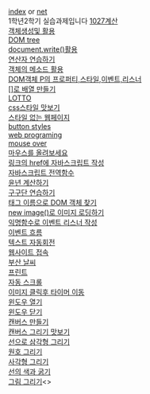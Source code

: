 
[index](https://subtle-dusk-f81302.netlify.app/) or 
[net](https://subtle-dusk-f81302.netlify.app/)
<br>1학년2학기 실습과제입니다
[1027계산](https://silver-horse-1c2b00.netlify.app/)<br>
[객체생성및 활용](https://calm-capybara-e4e5df.netlify.app/)<br>
[DOM tree](https://spiffy-rugelach-b0996e.netlify.app/)<br>
[document.write()활용](https://deft-liger-3d99c6.netlify.app/)<br>
[연산자 연습하기](https://scintillating-gelato-4f1c70.netlify.app/)<br>
[객체의 메소드 활용](https://shiny-lebkuchen-fda33d.netlify.app/)<br>
[DOM객체 P의 프로퍼티,스타일,이벤트,리스너](https://magical-dragon-ca2084.netlify.app/)<br>
[[]로 배열 만들기](https://famous-manatee-1c571c.netlify.app/)<br>
[LOTTO](https://silly-sfogliatella-054b03.netlify.app/)<br>
[css스타일 맛보기](https://stunning-naiad-4e3aeb.netlify.app/)<br>
[스타일 없는 웹페이지](https://shiny-puffpuff-5ad596.netlify.app/)<br>
[button styles](https://gleeful-salmiakki-d8071d.netlify.app/)<br>
[web programing](https://courageous-bubblegum-528887.netlify.app/)<br>
[mouse over](https://loquacious-parfait-d751d1.netlify.app/)<br>
[마우스를 올려보세요](https://dancing-heliotrope-6f79ed.netlify.app/)<br>
[링크의 href에 자바스크립트 작성](https://cool-gecko-49ce8c.netlify.app/)<br>
[자바스크립트 전역함수](https://starlit-gelato-18485a.netlify.app/)<br>
[윤년 계산하기](https://splendid-trifle-49ab38.netlify.app/)<br>
[구구단 연습하기](https://euphonious-florentine-bc48be.netlify.app/)<br>
[태그 이름으로 DOM 객체 찾기](https://precious-medovik-d268b7.netlify.app/)<br>
[new image()로 이미지 로딩하기](https://effulgent-cannoli-92a4ff.netlify.app/)<br>
[익명함수로 이벤트 리스너 작성](https://jade-alpaca-c8c9a4.netlify.app/)<br>
[이벤트 흐름](https://jade-cucurucho-21806a.netlify.app/)<br>
[텍스트 자동회전](https://voluble-taiyaki-dbe8f9.netlify.app/)<br>
[웹사이트 접속](https://merry-dodol-3348db.netlify.app/)<br>
[부산 날씨](https://snazzy-piroshki-fedc7f.netlify.app/)<br>
[프린트](https://ornate-ganache-db509e.netlify.app/)<br>
[자동 스크롤](https://tubular-begonia-67d8cc.netlify.app/)<br>
[이미지 클릭후 타이머 이동](https://flourishing-tartufo-4e9ab3.netlify.app/)<br>
[윈도우 열기](https://stately-basbousa-06e911.netlify.app/)<br>
[윈도우 닫기](https://rainbow-longma-e38305.netlify.app/)<br>
[캔버스 만들기](https://sensational-froyo-dd4e77.netlify.app/)<br>
[캔버스 그리기 맛보기](https://mellifluous-blancmange-20da70.netlify.app/)<br>
[선으로 삼각형 그리기](https://illustrious-paprenjak-ae3d74.netlify.app/)<br>
[원호 그리기](https://shiny-palmier-6de56e.netlify.app/)<br>
[사각형 그리기](https://peppy-starburst-21f608.netlify.app/)<br>
[선의 색과 굵기](https://admirable-gaufre-2c6891.netlify.app/)<br>
[그림 그리기](https://tiny-raindrop-f59a79.netlify.app/)<>
